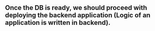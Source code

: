 ## Once the DB is ready, we should proceed with deploying the backend application (Logic of an application is written in backend).

